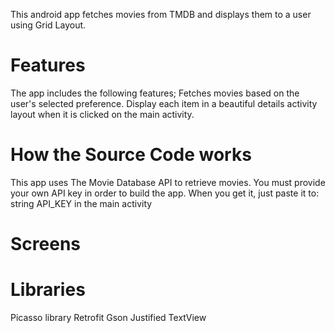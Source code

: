 

This android app fetches movies from TMDB and displays them to a user using Grid Layout.

# Features

The app includes the following features;
Fetches movies based on the user's selected preference.
Display each item in a beautiful details activity layout when it is clicked on the main activity.

# How the Source Code works
This app uses The Movie Database API to retrieve movies. You must provide your own API key in order to build the app. When you get it, just paste it to: string API_KEY in the main activity

# Screens

# Libraries
Picasso library
Retrofit
Gson
Justified TextView


